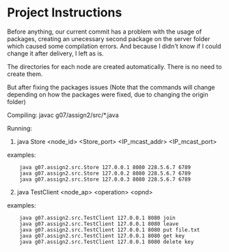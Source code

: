 # Project Instructions

Before anything, our current commit has a problem with the usage of packages, creating an unecessary second package on the server folder which caused some compilation errors. And because I didn't know if I could change it after delivery, I left as is.

The directories for each node are created automatically. There is no need to create them.

But after fixing the packages issues (Note that the commands will change depending on how the packages were fixed, due to changing the origin folder)

Compiling: javac g07/assign2/src/*.java

Running:
1. java Store <node_id> <Store_port> <IP_mcast_addr> <IP_mcast_port>

examples: 

        java g07.assign2.src.Store 127.0.0.1 8080 228.5.6.7 6789
        java g07.assign2.src.Store 127.0.0.2 8080 228.5.6.7 6789 
        java g07.assign2.src.Store 127.0.0.3 8080 228.5.6.7 6789

2. java TestClient <node_ap> \<operation> \<opnd>

examples:   

        java g07.assign2.src.TestClient 127.0.0.1 8080 join 
        java g07.assign2.src.TestClient 127.0.0.1 8080 leave 
        java g07.assign2.src.TestClient 127.0.0.1 8080 put file.txt 
        java g07.assign2.src.TestClient 127.0.0.1 8080 get key 
        java g07.assign2.src.TestClient 127.0.0.1 8080 delete key
